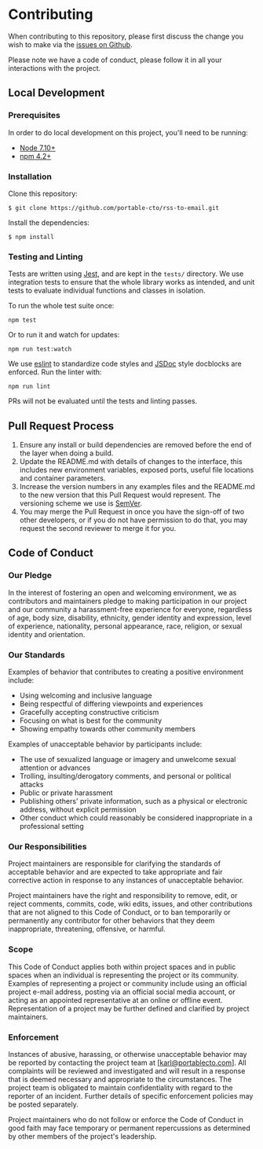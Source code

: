 # Contributing

When contributing to this repository, please first discuss the change you wish to make via the [issues on Github](https://github.com/portable-cto/rss-to-email/issues).

Please note we have a code of conduct, please follow it in all your interactions with the project.

## Local Development

### Prerequisites

In order to do local development on this project, you'll need to be running:

- [Node 7.10+](https://nodejs.org/)
- [npm 4.2+](https://www.npmjs.com/)

### Installation

Clone this repository:

```
$ git clone https://github.com/portable-cto/rss-to-email.git
```

Install the dependencies:

```
$ npm install 
```

### Testing and Linting

Tests are written using [Jest](https://facebook.github.io/jest/), and are kept in the `tests/` directory. We use integration tests to ensure that the whole library works as intended, and unit tests to evaluate individual functions and classes in isolation.

To run the whole test suite once:

```
npm test
```

Or to run it and watch for updates:

```
npm run test:watch
```

We use [eslint](https://eslint.org/) to standardize code styles and [JSDoc](http://usejsdoc.org/index.html) style docblocks are enforced. Run the linter with:

```
npm run lint
```

PRs will not be evaluated until the tests and linting passes.

## Pull Request Process

1. Ensure any install or build dependencies are removed before the end of the layer when doing a build.
2. Update the README.md with details of changes to the interface, this includes new environment variables, exposed ports, useful file locations and container parameters.
3. Increase the version numbers in any examples files and the README.md to the new version that this
   Pull Request would represent. The versioning scheme we use is [SemVer](http://semver.org/).
4. You may merge the Pull Request in once you have the sign-off of two other developers, or if you do not have permission to do that, you may request the second reviewer to merge it for you.

## Code of Conduct

### Our Pledge

In the interest of fostering an open and welcoming environment, we as
contributors and maintainers pledge to making participation in our project and
our community a harassment-free experience for everyone, regardless of age, body
size, disability, ethnicity, gender identity and expression, level of experience,
nationality, personal appearance, race, religion, or sexual identity and
orientation.

### Our Standards

Examples of behavior that contributes to creating a positive environment
include:

* Using welcoming and inclusive language
* Being respectful of differing viewpoints and experiences
* Gracefully accepting constructive criticism
* Focusing on what is best for the community
* Showing empathy towards other community members

Examples of unacceptable behavior by participants include:

* The use of sexualized language or imagery and unwelcome sexual attention or
advances
* Trolling, insulting/derogatory comments, and personal or political attacks
* Public or private harassment
* Publishing others' private information, such as a physical or electronic
  address, without explicit permission
* Other conduct which could reasonably be considered inappropriate in a
  professional setting

### Our Responsibilities

Project maintainers are responsible for clarifying the standards of acceptable
behavior and are expected to take appropriate and fair corrective action in
response to any instances of unacceptable behavior.

Project maintainers have the right and responsibility to remove, edit, or
reject comments, commits, code, wiki edits, issues, and other contributions
that are not aligned to this Code of Conduct, or to ban temporarily or
permanently any contributor for other behaviors that they deem inappropriate,
threatening, offensive, or harmful.

### Scope

This Code of Conduct applies both within project spaces and in public spaces
when an individual is representing the project or its community. Examples of
representing a project or community include using an official project e-mail
address, posting via an official social media account, or acting as an appointed
representative at an online or offline event. Representation of a project may be
further defined and clarified by project maintainers.

### Enforcement

Instances of abusive, harassing, or otherwise unacceptable behavior may be
reported by contacting the project team at [karl@portablecto.com]. All
complaints will be reviewed and investigated and will result in a response that
is deemed necessary and appropriate to the circumstances. The project team is
obligated to maintain confidentiality with regard to the reporter of an incident.
Further details of specific enforcement policies may be posted separately.

Project maintainers who do not follow or enforce the Code of Conduct in good
faith may face temporary or permanent repercussions as determined by other
members of the project's leadership.
